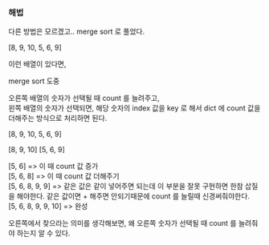 ### 해법

다른 방법은 모르겠고.. merge sort 로 풀었다.

[8, 9, 10, 5, 6, 9]

이런 배열이 있다면,

merge sort 도중 

오른쪽 배열의 숫자가 선택될 때 count 를 늘려주고, <br>
왼쪽 배열의 숫자가 선택되면, 해당 숫자의 index 값을 key 로 해서 dict 에 count 값을 더해주는 방식으로 처리하면 된다.

[8, 9, 10, 5, 6, 9]


[8, 9, 10] [5, 6, 9]


[5, 6] => 이 때 count 값 증가 <br>
[5, 6, 8] => 이 때 count 값 더해주기 <br>
[5, 6, 8, 9, 9] => 같은 값은 같이 넣어주면 되는데 이 부분을 잘못 구현하면 한참 삽질을 해야한다. 같은 값이면 + 해주면 안되기때문에 count 를 늘릴때 신경써줘야한다. <br>
[5, 6, 8, 9, 9, 10] => 완성

오른쪽에서 찾으라는 의미를 생각해보면, 왜 오른쪽 숫자가 선택될 때 count 를 늘려줘야 하는지 알 수 있다.
